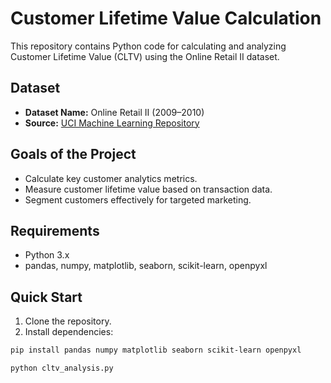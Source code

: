 # Customer Lifetime Value Calculation

This repository contains Python code for calculating and analyzing Customer Lifetime Value (CLTV) using the Online Retail II dataset.

##  Dataset
- **Dataset Name:** Online Retail II (2009–2010)
- **Source:** [UCI Machine Learning Repository](https://archive.ics.uci.edu/dataset/502/online+retail+ii)

##  Goals of the Project
- Calculate key customer analytics metrics.
- Measure customer lifetime value based on transaction data.
- Segment customers effectively for targeted marketing.

## Requirements
- Python 3.x
- pandas, numpy, matplotlib, seaborn, scikit-learn, openpyxl

##  Quick Start
1. Clone the repository.
2. Install dependencies:
```bash
pip install pandas numpy matplotlib seaborn scikit-learn openpyxl

python cltv_analysis.py
